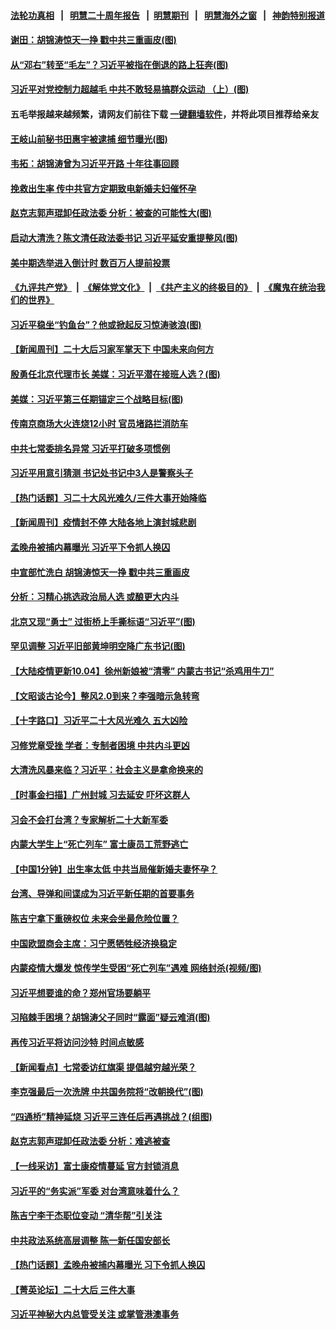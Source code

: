 #### [法轮功真相](https://github.com/gfw-breaker/truth/blob/master/README.md?t=0) &nbsp;&nbsp;|&nbsp;&nbsp; [明慧二十周年报告](https://github.com/gfw-breaker/mh-reports/blob/master/README.md?t=0) &nbsp;&nbsp;|&nbsp;&nbsp;[明慧期刊](https://github.com/gfw-breaker/mh-qikan) &nbsp;&nbsp;|&nbsp;&nbsp; [明慧海外之窗](https://github.com/gfw-breaker/mh-news/blob/master/README.md?t=0) &nbsp;&nbsp;|&nbsp;&nbsp; [神韵特别报道](https://github.com/gfw-breaker/mh-news/blob/master/shenyun.md?t=0)
#### [ 谢田：胡锦涛惊天一挣 戳中共三重画皮(图)](https://github.com/gfw-breaker/banned-news1/blob/master/pages/p2/1020312.md)
#### [ 从“邓右”转至“毛左”？习近平被指在倒退的路上狂奔(图)](https://github.com/gfw-breaker/banned-news1/blob/master/pages/p2/1020437.md)
#### [ 习近平对党控制力超越毛 中共不敢轻易搞群众运动 （上）(图)](https://github.com/gfw-breaker/banned-news1/blob/master/pages/p2/1020262.md)
#### 五毛举报越来越频繁，请网友们前往下载 [一键翻墙软件](https://github.com/gfw-breaker/ssr-accounts)，并将此项目推荐给亲友
#### [ 王岐山前秘书田惠宇被逮捕 细节曝光(图)](https://github.com/gfw-breaker/banned-news1/blob/master/pages/p2/1020404.md)
#### [ 韦拓：胡锦涛曾为习近平开路 十年往事回顾](https://github.com/gfw-breaker/banned-news1/blob/master/pages/nf4514/n13854543.md)
#### [ 挽救出生率 传中共官方定期致电新婚夫妇催怀孕](https://github.com/gfw-breaker/banned-news1/blob/master/pages/prog204/a103562952.md)
#### [ 赵克志郭声琨卸任政法委 分析：被查的可能性大(图)](https://github.com/gfw-breaker/banned-news1/blob/master/pages/p2/1020456.md)
#### [ 启动大清洗？陈文清任政法委书记 习近平延安重提整风(图)](https://github.com/gfw-breaker/banned-news1/blob/master/pages/p2/1020375.md)
#### [ 美中期选举进入倒计时 数百万人提前投票](https://github.com/gfw-breaker/banned-news1/blob/master/pages/nf4514/n13852174.md)
#### [《九评共产党》](https://github.com/begood0513/9ping.md/blob/master/README.md) &nbsp;|&nbsp; [《解体党文化》](../../../../jtdwh.md/blob/master/README.md)  &nbsp;|&nbsp; [《共产主义的终极目的》](../../../../gczydzjmd.md/blob/master/README.md) &nbsp;|&nbsp; [《魔鬼在统治我们的世界》](../../../../mgztzwmdsj.md/blob/master/README.md) 
#### [ 习近平稳坐“钓鱼台”？他或掀起反习惊涛骇浪(图)](https://github.com/gfw-breaker/banned-news1/blob/master/pages/p2/1020372.md)
#### [ 【新闻周刊】二十大后习家军掌天下 中国未来向何方](https://github.com/gfw-breaker/banned-news1/blob/master/pages/prog204/a103563164.md)
#### [ 殷勇任北京代理市长 美媒：习近平潜在接班人选？(图)](https://github.com/gfw-breaker/banned-news1/blob/master/pages/p2/1020322.md)
#### [ 美媒：习近平第三任期锚定三个战略目标(图)](https://github.com/gfw-breaker/banned-news1/blob/master/pages/p2/1020440.md)
#### [ 传南京商场大火连烧12小时 官员堵路拦消防车](https://github.com/gfw-breaker/banned-news1/blob/master/pages/prog204/a103563044.md)
#### [ 中共七常委排名异常 习近平打破多项惯例](https://github.com/gfw-breaker/banned-news1/blob/master/pages/nsc413/n13855298.md)
#### [ 习近平用意引猜测 书记处书记中3人是警察头子](https://github.com/gfw-breaker/banned-news1/blob/master/pages/prog204/a103563342.md)
#### [ 【热门话题】习二十大风光难久/三件大事开始降临](https://github.com/gfw-breaker/banned-news1/blob/master/pages/prog204/a103563422.md)
#### [ 【新闻周刊】疫情封不停 大陆各地上演封城悲剧](https://github.com/gfw-breaker/banned-news1/blob/master/pages/prog204/a103563165.md)
#### [ 孟晚舟被捕内幕曝光 习近平下令抓人换囚](https://github.com/gfw-breaker/banned-news1/blob/master/pages/prog204/a103562758.md)
#### [ 中宣部忙洗白 胡锦涛惊天一挣 戳中共三重画皮](https://github.com/gfw-breaker/banned-news1/blob/master/pages/prog204/a103562616.md)
#### [ 分析：习精心挑选政治局人选 或酿更大内斗](https://github.com/gfw-breaker/banned-news1/blob/master/pages/nsc413/n13855501.md)
#### [ 北京又现“勇士” 过街桥上手撕标语“习近平”(图)](https://github.com/gfw-breaker/banned-news1/blob/master/pages/p1/1020383.md)
#### [ 罕见调整 习近平旧部黄坤明空降广东书记(图)](https://github.com/gfw-breaker/banned-news1/blob/master/pages/p2/1020344.md)
#### [ 【大陆疫情更新10.04】徐州新娘被“清零” 内蒙古书记“杀鸡用牛刀”](https://github.com/gfw-breaker/banned-news1/blob/master/pages/prog204/a103543040.md)
#### [ 【文昭谈古论今】整风2.0到来？李强暗示急转弯](https://github.com/gfw-breaker/banned-news1/blob/master/pages/nsc413/n13855369.md)
#### [ 【十字路口】习近平二十大风光难久 五大凶险](https://github.com/gfw-breaker/banned-news1/blob/master/pages/nsc413/n13855330.md)
#### [ 习修党章受挫 学者：专制者困境 中共内斗更凶](https://github.com/gfw-breaker/banned-news1/blob/master/pages/prog204/a103562971.md)
#### [ 大清洗风暴来临？习近平：社会主义是拿命换来的](https://github.com/gfw-breaker/banned-news1/blob/master/pages/prog204/a103562882.md)
#### [ 【时事金扫描】广州封城 习去延安 吓坏这群人](https://github.com/gfw-breaker/banned-news1/blob/master/pages/nsc413/n13855036.md)
#### [ 习会不会打台湾？专家解析二十大新军委](https://github.com/gfw-breaker/banned-news1/blob/master/pages/nf4514/n13855095.md)
#### [ 内蒙大学生上“死亡列车” 富士康员工荒野逃亡](https://github.com/gfw-breaker/banned-news1/blob/master/pages/prog204/a103562502.md)
#### [ 【中国1分钟】出生率太低 中共当局催新婚夫妻怀孕？](https://github.com/gfw-breaker/banned-news1/blob/master/pages/prog204/a103563079.md)
#### [ 台湾、导弹和间谍成为习近平新任期的首要事务](https://github.com/gfw-breaker/banned-news1/blob/master/pages/prog204/a103563027.md)
#### [ 陈吉宁拿下重磅权位 未来会坐最危险位置？](https://github.com/gfw-breaker/banned-news1/blob/master/pages/soh5/666681.md)
#### [ 中国欧盟商会主席：习宁愿牺牲经济换稳定](https://github.com/gfw-breaker/banned-news1/blob/master/pages/nsc413/n13855497.md)
#### [ 内蒙疫情大爆发 惊传学生受困“死亡列车”遇难 网络封杀(视频/图)](https://github.com/gfw-breaker/banned-news1/blob/master/pages/p1/1020408.md)
#### [ 习近平想要谁的命？郑州官场要躺平](https://github.com/gfw-breaker/banned-news1/blob/master/pages/soh5/666573.md)
#### [ 习陷棘手困境？胡锦涛父子同时“露面”疑云难消(图)](https://github.com/gfw-breaker/banned-news1/blob/master/pages/p2/1020304.md)
#### [ 再传习近平将访问沙特 时间点敏感](https://github.com/gfw-breaker/banned-news1/blob/master/pages/soh5/666732.md)
#### [ 【新闻看点】七常委访红旗渠 提倡越穷越光荣？](https://github.com/gfw-breaker/banned-news1/blob/master/pages/nsc413/n13855503.md)
#### [ 李克强最后一次洗牌 中共国务院将“改朝换代”(图)](https://github.com/gfw-breaker/banned-news1/blob/master/pages/p2/999292.md)
#### [ “四通桥”精神延烧 习近平三连任后再遇挑战？(组图)](https://github.com/gfw-breaker/banned-news1/blob/master/pages/p1/1020413.md)
#### [ 赵克志郭声琨卸任政法委 分析：难逃被查](https://github.com/gfw-breaker/banned-news1/blob/master/pages/nsc413/n13855676.md)
#### [ 【一线采访】富士康疫情蔓延 官方封锁消息](https://github.com/gfw-breaker/banned-news1/blob/master/pages/nf4514/n13853990.md)
#### [ 习近平的“务实派”军委 对台湾意味着什么？](https://github.com/gfw-breaker/banned-news1/blob/master/pages/prog204/a103563026.md)
#### [ 陈吉宁李干杰职位变动 “清华帮”引关注](https://github.com/gfw-breaker/banned-news1/blob/master/pages/nsc413/n13854997.md)
#### [ 中共政法系统高层调整 陈一新任国安部长](https://github.com/gfw-breaker/banned-news1/blob/master/pages/nsc413/n13855686.md)
#### [ 【热门话题】孟晚舟被捕内幕曝光 习下令抓人换囚](https://github.com/gfw-breaker/banned-news1/blob/master/pages/prog204/a103562846.md)
#### [ 【菁英论坛】二十大后 三件大事](https://github.com/gfw-breaker/banned-news1/blob/master/pages/nsc413/n13855500.md)
#### [ 习近平神秘大内总管受关注 或掌管港澳事务](https://github.com/gfw-breaker/banned-news1/blob/master/pages/soh5/666792.md)
